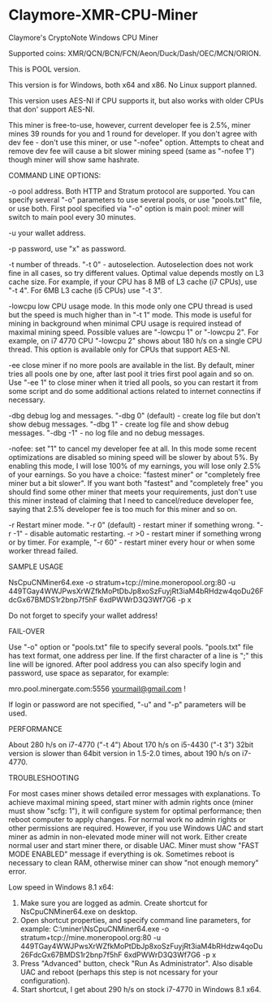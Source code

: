 # Claymore-XMR-CPU-Miner
Claymore's CryptoNote Windows CPU Miner

Supported coins:
XMR/QCN/BCN/FCN/Aeon/Duck/Dash/OEC/MCN/ORION.

This is POOL version.

This version is for Windows, both x64 and x86. No Linux support planned.

This version uses AES-NI if CPU supports it, but also works with older CPUs that don' support AES-NI.

This miner is free-to-use, however, current developer fee is 2.5%, miner mines 39 rounds for you and 1 round for developer.
If you don't agree with dev fee - don't use this miner, or use "-nofee" option.
Attempts to cheat and remove dev fee will cause a bit slower mining speed (same as "-nofee 1") though miner will show same hashrate.

COMMAND LINE OPTIONS:

-o    pool address. Both HTTP and Stratum protocol are supported. You can specify several "-o" parameters to use several pools, or use "pools.txt" file, or use both. 
   First pool specified via "-o" option is main pool: miner will switch to main pool every 30 minutes.

-u    your wallet address.

-p    password, use "x" as password.

-t    number of threads. "-t 0" - autoselection. Autoselection does not work fine in all cases, so try different values.
   Optimal value depends mostly on L3 cache size. 
   For example, if your CPU has 8 MB of L3 cache (i7 CPUs), use "-t 4". For 6MB L3 cache (i5 CPUs) use "-t 3".

-lowcpu   low CPU usage mode. In this mode only one CPU thread is used but the speed is much higher than in "-t 1" mode.
   This mode is useful for mining in background when minimal CPU usage is required instead of maximal mining speed. 
   Possible values are "-lowcpu 1" or "-lowcpu 2". For example, on i7 4770 CPU "-lowcpu 2" shows about 180 h/s on a single CPU thread.
   This option is available only for CPUs that support AES-NI.

-ee    close miner if no more pools are available in the list. By default, miner tries all pools one by one, after last pool it tries first pool again and so on. 
   Use "-ee 1" to close miner when it tried all pools, so you can restart it from some script and do some additional actions related to internet connectins if necessary.

-dbg   debug log and messages. "-dbg 0" (default) - create log file but don't show debug messages. 
   "-dbg 1" - create log file and show debug messages. "-dbg -1" - no log file and no debug messages.

-nofee: set "1" to cancel my developer fee at all. In this mode some recent optimizations are disabled so mining speed will be slower by about 5%. 
   By enabling this mode, I will lose 100% of my earnings, you will lose only 2.5% of your earnings.
   So you have a choice: "fastest miner" or "completely free miner but a bit slower".
   If you want both "fastest" and "completely free" you should find some other miner that meets your requirements, just don't use this miner instead of claiming that I need 
   to cancel/reduce developer fee, saying that 2.5% developer fee is too much for this miner and so on.

-r   Restart miner mode. "-r 0" (default) - restart miner if something wrong. "-r -1" - disable automatic restarting. -r >0 - restart miner if something 
   wrong or by timer. For example, "-r 60" - restart miner every hour or when some worker thread failed.

SAMPLE USAGE

NsCpuCNMiner64.exe -o stratum+tcp://mine.moneropool.org:80 -u 449TGay4WWJPwsXrWZfkMoPtDbJp8xoSzFuyjRt3iaM4bRHdzw4qoDu26FdcGx67BMDS1r2bnp7f5hF 6xdPWWrD3Q3Wf7G6 -p x

Do not forget to specify your wallet address!

FAIL-OVER

Use "-o" option or "pools.txt" file to specify several pools. "pools.txt" file has text format, one address per line. 
If the first character of a line is ";" this line will be ignored. 
After pool address you can also specify login and password, use space as separator, for example:

mro.pool.minergate.com:5556 yourmail@gmail.com !

If login or password are not specified, "-u" and "-p" parameters will be used.

PERFORMANCE

About 280 h/s on i7-4770 ("-t 4")
About 170 h/s on i5-4430 ("-t 3")
32bit version is slower than 64bit version in 1.5-2.0 times, about 190 h/s on i7-4770.

TROUBLESHOOTING

For most cases miner shows detailed error messages with explanations. To achieve maximal mining speed, start miner with admin rights once (miner must show "scfg: 1"), 
it will configure system for optimal performance; then reboot computer to apply changes. For normal work no admin rights or other permissions are required. However, 
if you use Windows UAC and start miner as admin in non-elevated mode miner will not work. Either create normal user and start miner there, or disable UAC.
Miner must show "FAST MODE ENABLED" message if everything is ok.
Sometimes reboot is necessary to clean RAM, otherwise miner can show "not enough memory" error.

Low speed in Windows 8.1 x64:

1. Make sure you are logged as admin. Create shortcut for NsCpuCNMiner64.exe on desktop.
2. Open shortcut properties, and specify command line parameters, for example:
C:\miner\NsCpuCNMiner64.exe -o stratum+tcp://mine.moneropool.org:80 -u 449TGay4WWJPwsXrWZfkMoPtDbJp8xoSzFuyjRt3iaM4bRHdzw4qoDu26FdcGx67BMDS1r2bnp7f5hF 6xdPWWrD3Q3Wf7G6 -p x
3. Press "Advanced" button, check "Run As Administrator". Also disable UAC and reboot (perhaps this step is not ncessary for your configuration).
4. Start shortcut, I get about 290 h/s on stock i7-4770 in Windows 8.1 x64.
